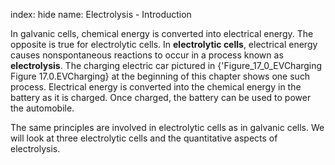 index: hide
name: Electrolysis - Introduction

In galvanic cells, chemical energy is converted into electrical energy. The opposite is true for electrolytic cells. In  **electrolytic cells**, electrical energy causes nonspontaneous reactions to occur in a process known as  **electrolysis**. The charging electric car pictured in {'Figure_17_0_EVCharging Figure 17.0.EVCharging} at the beginning of this chapter shows one such process. Electrical energy is converted into the chemical energy in the battery as it is charged. Once charged, the battery can be used to power the automobile.

The same principles are involved in electrolytic cells as in galvanic cells. We will look at three electrolytic cells and the quantitative aspects of electrolysis.
